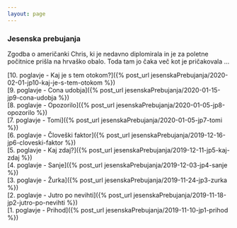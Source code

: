 ```yaml
---
layout: page
---
```

[//]: <>
### Jesenska prebujanja

Zgodba o američanki Chris, ki je nedavno diplomirala in je za poletne počitnice prišla na hrvaško obalo. Toda tam jo čaka več kot je pričakovala ...

[10. poglavje - Kaj je s tem otokom?]({% post_url jesenskaPrebujanja/2020-02-01-jp10-kaj-je-s-tem-otokom %}) <br/>
[9. poglavje - Cona udobja]({% post_url jesenskaPrebujanja/2020-01-15-jp9-cona-udobja %}) <br/>
[8. poglavje - Opozorilo]({% post_url jesenskaPrebujanja/2020-01-05-jp8-opozorilo %}) <br/>
[7. poglavje - Tomi]({% post_url jesenskaPrebujanja/2020-01-05-jp7-tomi %}) <br/>
[6. poglavje - Človeški faktor]({% post_url jesenskaPrebujanja/2019-12-16-jp6-cloveski-faktor %}) <br/>
[5. poglavje - Kaj zdaj?]({% post_url jesenskaPrebujanja/2019-12-11-jp5-kaj-zdaj %}) <br/>
[4. poglavje - Sanje]({% post_url jesenskaPrebujanja/2019-12-03-jp4-sanje %}) <br/>
[3. poglavje - Žurka]({% post_url jesenskaPrebujanja/2019-11-24-jp3-zurka %}) <br/>
[2. poglavje - Jutro po nevihti]({% post_url jesenskaPrebujanja/2019-11-18-jp2-jutro-po-nevihti %}) <br/>
[1. poglavje - Prihod]({% post_url jesenskaPrebujanja/2019-11-10-jp1-prihod %}) <br/>
